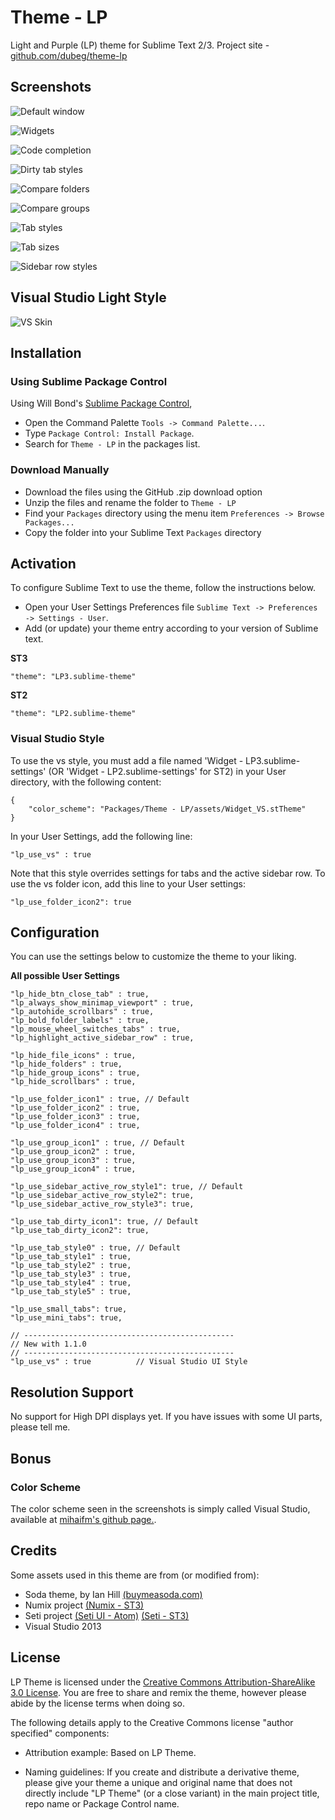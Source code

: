 # Theme - LP

Light and Purple (LP) theme for Sublime Text 2/3.
Project site - [github.com/dubeg/theme-lp](https://github.com/dubeg/theme-lp)

## Screenshots

![Default window](http://i.imgur.com/kBnPxek.png)

![Widgets](http://i.imgur.com/M0tyndF.png)

![Code completion](http://i.imgur.com/3qJcBZy.png)

![Dirty tab styles](http://i.imgur.com/lEVadkE.png)

![Compare folders](http://i.imgur.com/Q0RnPzl.png)

![Compare groups](http://i.imgur.com/2PsbNHp.png)

![Tab styles](http://i.imgur.com/BizXGW1.png)

![Tab sizes](http://i.imgur.com/wiUnRPt.png)

![Sidebar row styles](http://i.imgur.com/5j8ZjmB.png)

## Visual Studio Light Style

![VS Skin](http://i.imgur.com/5kIekBD.png)

## Installation

### Using Sublime Package Control

Using Will Bond's [Sublime Package Control](http://wbond.net/sublime_packages/package_control),

- Open the Command Palette `Tools -> Command Palette...`.
- Type `Package Control: Install Package`.
- Search for `Theme - LP` in the packages list.

### Download Manually

* Download the files using the GitHub .zip download option
* Unzip the files and rename the folder to `Theme - LP`
* Find your `Packages` directory using the menu item  `Preferences -> Browse Packages...`
* Copy the folder into your Sublime Text `Packages` directory

## Activation

To configure Sublime Text to use the theme, follow the instructions below.

* Open your User Settings Preferences file `Sublime Text -> Preferences -> Settings - User`.
* Add (or update) your theme entry according to your version of Sublime text.

**ST3**

    "theme": "LP3.sublime-theme"

**ST2**

    "theme": "LP2.sublime-theme"

### Visual Studio Style

To use the vs style, you must add a file named 'Widget - LP3.sublime-settings' (OR 'Widget - LP2.sublime-settings' for ST2) in your User directory, with the following content:

    {
        "color_scheme": "Packages/Theme - LP/assets/Widget_VS.stTheme"
    }

In your User Settings, add the following line:

    "lp_use_vs" : true

Note that this style overrides settings for tabs and the active sidebar row.  To use the vs folder icon, add this line to your User settings:

    "lp_use_folder_icon2": true


## Configuration

You can use the settings below to customize the theme to your liking.

**All possible User Settings**

    "lp_hide_btn_close_tab" : true,
    "lp_always_show_minimap_viewport" : true,
    "lp_autohide_scrollbars" : true,
    "lp_bold_folder_labels" : true,
    "lp_mouse_wheel_switches_tabs" : true,
    "lp_highlight_active_sidebar_row" : true,
    
    "lp_hide_file_icons" : true,
    "lp_hide_folders" : true,
    "lp_hide_group_icons" : true,
    "lp_hide_scrollbars" : true,

    "lp_use_folder_icon1" : true, // Default
    "lp_use_folder_icon2" : true,
    "lp_use_folder_icon3" : true,
    "lp_use_folder_icon4" : true,

    "lp_use_group_icon1" : true, // Default
    "lp_use_group_icon2" : true,
    "lp_use_group_icon3" : true,
    "lp_use_group_icon4" : true,

    "lp_use_sidebar_active_row_style1": true, // Default
    "lp_use_sidebar_active_row_style2": true,
    "lp_use_sidebar_active_row_style3": true,
    
    "lp_use_tab_dirty_icon1": true, // Default 
    "lp_use_tab_dirty_icon2": true, 

    "lp_use_tab_style0" : true, // Default
    "lp_use_tab_style1" : true,
    "lp_use_tab_style2" : true,
    "lp_use_tab_style3" : true,
    "lp_use_tab_style4" : true,
    "lp_use_tab_style5" : true,

    "lp_use_small_tabs": true,
    "lp_use_mini_tabs": true,

    // -----------------------------------------------
    // New with 1.1.0
    // -----------------------------------------------
    "lp_use_vs" : true          // Visual Studio UI Style


## Resolution Support

No support for High DPI displays yet. If you have issues with some UI parts, please tell me.

## Bonus

### Color Scheme

The color scheme seen in the screenshots is simply called Visual Studio, available at [mihaifm's github page.](https://github.com/mihaifm/Visual-Studio.tmTheme).


## Credits

Some assets used in this theme are from (or modified from):

- Soda theme, by Ian Hill [(buymeasoda.com)](http://buymeasoda.com/)
- Numix project [(Numix - ST3)](https://github.com/Zetch/sublime-text-numix)
- Seti project [(Seti UI - Atom)](https://github.com/jesseweed/seti-ui) [(Seti - ST3)](https://github.com/ctf0/Seti_ST3)
- Visual Studio 2013 


## License

LP Theme is licensed under the [Creative Commons Attribution-ShareAlike 3.0 License](http://creativecommons.org/licenses/by-sa/3.0/). You are free to share and remix the theme, however please abide by the license terms when doing so.

The following details apply to the Creative Commons license "author specified" components:

* Attribution example: Based on LP Theme.

* Naming guidelines: If you create and distribute a derivative theme, please give your theme a unique and original name that does not directly include "LP Theme" (or a close variant) in the main project title, repo name or Package Control name.
